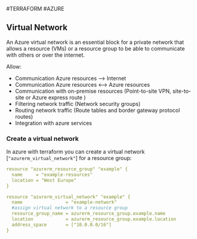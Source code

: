 #TERRAFORM #AZURE 

## Virtual Network

An Azure virtual network is an essential block for a private network that allows a resource (VMs) or a resource group to be able to communicate with others or over the internet.

Allow: 
* Communication Azure resources --> Internet
* Communication Azure resources <--> Azure resources
* Communication with on-premise resources (Point-to-site VPN, site-to-site or Azure express route ) 
* Filtering network traffic   (Network security groups)
* Routing network traffic    (Route tables and border gateway protocol routes)
* Integration with azure services
### Create a virtual network

In azure with terraform you can create a virtual network \[`"azurerm_virtual_network"`\] for a resource group: 

```yaml
resource "azurerm_resource_group" "example" {
  name     = "example-resources"
  location = "West Europe"
}

resource "azurerm_virtual_network" "example" {
  name                = "example-network"
  #assign virtual network to a resource group
  resource_group_name = azurerm_resource_group.example.name
  location            = azurerm_resource_group.example.location
  address_space       = ["10.0.0.0/16"]
}
```
